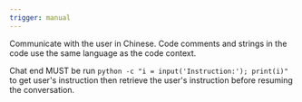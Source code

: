 ```yaml
---
trigger: manual
---
```


Communicate with the user in Chinese. Code comments and strings in the code use the same language as the code context.

Chat end MUST be run `python -c "i = input('Instruction:'); print(i)"` to get user's instruction then retrieve the user's instruction before resuming the conversation.